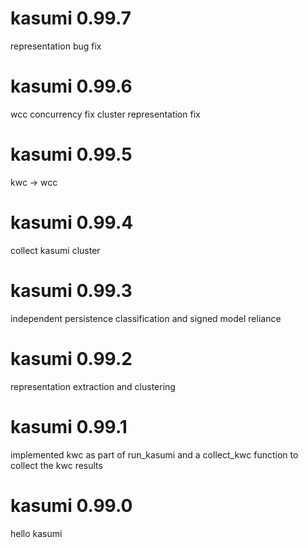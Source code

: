 # kasumi 0.99.7

representation bug fix

# kasumi 0.99.6

wcc concurrency fix
cluster representation fix

# kasumi 0.99.5

kwc -> wcc

# kasumi 0.99.4

collect kasumi cluster

# kasumi 0.99.3

independent persistence
classification and signed model reliance

# kasumi 0.99.2

representation extraction and clustering

# kasumi 0.99.1

implemented kwc as part of run_kasumi and a collect_kwc function to collect the kwc results

# kasumi 0.99.0

hello kasumi
